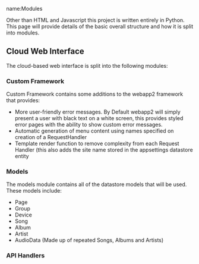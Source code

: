 name:Modules

Other than HTML and Javascript this project is written entirely in Python. This page will provide details of the basic overall structure and how it is split into modules. 

Cloud Web Interface
-------------------

The cloud-based web interface is split into the following modules:

### Custom Framework

Custom Framework contains some additions to the webapp2 framework that provides:

* More user-friendly error messages. By Default webapp2 will simply present a user with black text on a white screen, this provides styled error pages with the ability to show custom error messages.
* Automatic generation of menu content using names specified on creation of a RequestHandler
* Template render function to remove complexity from each Request Handler (this also adds the site name stored in the appsettings datastore entity

### Models

The models module contains all of the datastore models that will be used. These models include:

* Page
* Group
* Device
* Song
* Album
* Artist
* AudioData (Made up of repeated Songs, Albums and Artists)

### API Handlers

This module provides handlers for each of the API functions. The API will only be used for communication between the Raspberry Pi and the Cloud Service initially but may be developed further in the future. Examples of functions provided by the API include:

* Group and device enroll functions
* Update request function (for polling)
* Library update function

### Frontend Handlers

This module will handle any requests made on the front-end by a user. As an addition to this, the module will also handle requests from the JavaScript that will be used on the front-end for updating the current status and sending commands to devices.

### Settings Handlers

The settings handlers module provides functions for dealing with requests to settings related pages. This includes:

* The primary setting page where users can test and re-name their devices
* The group enroll page. This will be the first page a user sees and is used for setting up a new set of devices.





